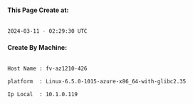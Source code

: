 
   
#### This Page Create at:

```bash

2024-03-11 - 02:29:30 UTC

```

#### Create By Machine:

```bash

Host Name : fv-az1210-426

platform  : Linux-6.5.0-1015-azure-x86_64-with-glibc2.35

Ip Local  : 10.1.0.119

```

